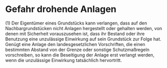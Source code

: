 # Gefahr drohende Anlagen

(1) Der Eigentümer eines Grundstücks kann verlangen, dass auf den Nachbargrundstücken nicht Anlagen hergestellt oder gehalten werden, von denen mit Sicherheit vorauszusehen ist, dass ihr Bestand oder ihre Benutzung eine unzulässige Einwirkung auf sein Grundstück zur Folge hat. Genügt eine Anlage den landesgesetzlichen Vorschriften, die einen bestimmten Abstand von der Grenze oder sonstige Schutzmaßregeln vorschreiben, so kann die Beseitigung der Anlage erst verlangt werden, wenn die unzulässige Einwirkung tatsächlich hervortritt.